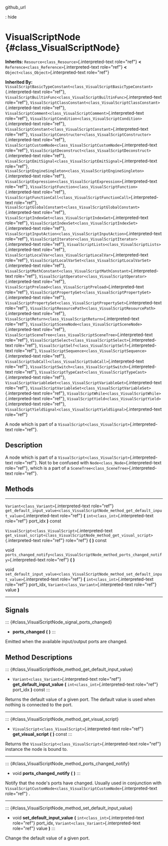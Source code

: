 github\_url

:   hide

VisualScriptNode {#class_VisualScriptNode}
================

**Inherits:** `Resource<class_Resource>`{.interpreted-text role="ref"}
**\<** `Reference<class_Reference>`{.interpreted-text role="ref"} **\<**
`Object<class_Object>`{.interpreted-text role="ref"}

**Inherited By:**
`VisualScriptBasicTypeConstant<class_VisualScriptBasicTypeConstant>`{.interpreted-text
role="ref"},
`VisualScriptBuiltinFunc<class_VisualScriptBuiltinFunc>`{.interpreted-text
role="ref"},
`VisualScriptClassConstant<class_VisualScriptClassConstant>`{.interpreted-text
role="ref"},
`VisualScriptComment<class_VisualScriptComment>`{.interpreted-text
role="ref"},
`VisualScriptCondition<class_VisualScriptCondition>`{.interpreted-text
role="ref"},
`VisualScriptConstant<class_VisualScriptConstant>`{.interpreted-text
role="ref"},
`VisualScriptConstructor<class_VisualScriptConstructor>`{.interpreted-text
role="ref"},
`VisualScriptCustomNode<class_VisualScriptCustomNode>`{.interpreted-text
role="ref"},
`VisualScriptDeconstruct<class_VisualScriptDeconstruct>`{.interpreted-text
role="ref"},
`VisualScriptEmitSignal<class_VisualScriptEmitSignal>`{.interpreted-text
role="ref"},
`VisualScriptEngineSingleton<class_VisualScriptEngineSingleton>`{.interpreted-text
role="ref"},
`VisualScriptExpression<class_VisualScriptExpression>`{.interpreted-text
role="ref"},
`VisualScriptFunction<class_VisualScriptFunction>`{.interpreted-text
role="ref"},
`VisualScriptFunctionCall<class_VisualScriptFunctionCall>`{.interpreted-text
role="ref"},
`VisualScriptGlobalConstant<class_VisualScriptGlobalConstant>`{.interpreted-text
role="ref"},
`VisualScriptIndexGet<class_VisualScriptIndexGet>`{.interpreted-text
role="ref"},
`VisualScriptIndexSet<class_VisualScriptIndexSet>`{.interpreted-text
role="ref"},
`VisualScriptInputAction<class_VisualScriptInputAction>`{.interpreted-text
role="ref"},
`VisualScriptIterator<class_VisualScriptIterator>`{.interpreted-text
role="ref"},
`VisualScriptLists<class_VisualScriptLists>`{.interpreted-text
role="ref"},
`VisualScriptLocalVar<class_VisualScriptLocalVar>`{.interpreted-text
role="ref"},
`VisualScriptLocalVarSet<class_VisualScriptLocalVarSet>`{.interpreted-text
role="ref"},
`VisualScriptMathConstant<class_VisualScriptMathConstant>`{.interpreted-text
role="ref"},
`VisualScriptOperator<class_VisualScriptOperator>`{.interpreted-text
role="ref"},
`VisualScriptPreload<class_VisualScriptPreload>`{.interpreted-text
role="ref"},
`VisualScriptPropertyGet<class_VisualScriptPropertyGet>`{.interpreted-text
role="ref"},
`VisualScriptPropertySet<class_VisualScriptPropertySet>`{.interpreted-text
role="ref"},
`VisualScriptResourcePath<class_VisualScriptResourcePath>`{.interpreted-text
role="ref"},
`VisualScriptReturn<class_VisualScriptReturn>`{.interpreted-text
role="ref"},
`VisualScriptSceneNode<class_VisualScriptSceneNode>`{.interpreted-text
role="ref"},
`VisualScriptSceneTree<class_VisualScriptSceneTree>`{.interpreted-text
role="ref"},
`VisualScriptSelect<class_VisualScriptSelect>`{.interpreted-text
role="ref"},
`VisualScriptSelf<class_VisualScriptSelf>`{.interpreted-text
role="ref"},
`VisualScriptSequence<class_VisualScriptSequence>`{.interpreted-text
role="ref"},
`VisualScriptSubCall<class_VisualScriptSubCall>`{.interpreted-text
role="ref"},
`VisualScriptSwitch<class_VisualScriptSwitch>`{.interpreted-text
role="ref"},
`VisualScriptTypeCast<class_VisualScriptTypeCast>`{.interpreted-text
role="ref"},
`VisualScriptVariableGet<class_VisualScriptVariableGet>`{.interpreted-text
role="ref"},
`VisualScriptVariableSet<class_VisualScriptVariableSet>`{.interpreted-text
role="ref"},
`VisualScriptWhile<class_VisualScriptWhile>`{.interpreted-text
role="ref"},
`VisualScriptYield<class_VisualScriptYield>`{.interpreted-text
role="ref"},
`VisualScriptYieldSignal<class_VisualScriptYieldSignal>`{.interpreted-text
role="ref"}

A node which is part of a
`VisualScript<class_VisualScript>`{.interpreted-text role="ref"}.

Description
-----------

A node which is part of a
`VisualScript<class_VisualScript>`{.interpreted-text role="ref"}. Not to
be confused with `Node<class_Node>`{.interpreted-text role="ref"}, which
is a part of a `SceneTree<class_SceneTree>`{.interpreted-text
role="ref"}.

Methods
-------

  ------------------------------------------------------ ----------------------------------------------------------------------------------------------------
  `Variant<class_Variant>`{.interpreted-text role="ref"} `get_default_input_value<class_VisualScriptNode_method_get_default_input_value>`{.interpreted-text
                                                         role="ref"} **(** `int<class_int>`{.interpreted-text role="ref"} port\_idx **)** const

  `VisualScript<class_VisualScript>`{.interpreted-text   `get_visual_script<class_VisualScriptNode_method_get_visual_script>`{.interpreted-text role="ref"}
  role="ref"}                                            **(** **)** const

  void                                                   `ports_changed_notify<class_VisualScriptNode_method_ports_changed_notify>`{.interpreted-text
                                                         role="ref"} **(** **)**

  void                                                   `set_default_input_value<class_VisualScriptNode_method_set_default_input_value>`{.interpreted-text
                                                         role="ref"} **(** `int<class_int>`{.interpreted-text role="ref"} port\_idx,
                                                         `Variant<class_Variant>`{.interpreted-text role="ref"} value **)**
  ------------------------------------------------------ ----------------------------------------------------------------------------------------------------

Signals
-------

::: {#class_VisualScriptNode_signal_ports_changed}
-   **ports\_changed** **(** **)**
:::

Emitted when the available input/output ports are changed.

Method Descriptions
-------------------

::: {#class_VisualScriptNode_method_get_default_input_value}
-   `Variant<class_Variant>`{.interpreted-text role="ref"}
    **get\_default\_input\_value** **(**
    `int<class_int>`{.interpreted-text role="ref"} port\_idx **)** const
:::

Returns the default value of a given port. The default value is used
when nothing is connected to the port.

------------------------------------------------------------------------

::: {#class_VisualScriptNode_method_get_visual_script}
-   `VisualScript<class_VisualScript>`{.interpreted-text role="ref"}
    **get\_visual\_script** **(** **)** const
:::

Returns the `VisualScript<class_VisualScript>`{.interpreted-text
role="ref"} instance the node is bound to.

------------------------------------------------------------------------

::: {#class_VisualScriptNode_method_ports_changed_notify}
-   void **ports\_changed\_notify** **(** **)**
:::

Notify that the node\'s ports have changed. Usually used in conjunction
with
`VisualScriptCustomNode<class_VisualScriptCustomNode>`{.interpreted-text
role="ref"} .

------------------------------------------------------------------------

::: {#class_VisualScriptNode_method_set_default_input_value}
-   void **set\_default\_input\_value** **(**
    `int<class_int>`{.interpreted-text role="ref"} port\_idx,
    `Variant<class_Variant>`{.interpreted-text role="ref"} value **)**
:::

Change the default value of a given port.
